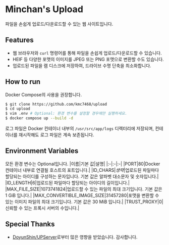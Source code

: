 # Minchan's Upload
파일을 손쉽게 업로드/다운로드할 수 있는 웹 사이트입니다.

## Features
- 웹 브라우저와 `curl` 명령어를 통해 파일을 손쉽게 업로드/다운로드할 수 있습니다.
- HEIF 등 다양한 포맷의 이미지를 JPEG 또는 PNG 포맷으로 변환할 수도 있습니다.
- 업로드된 파일을 램 디스크에 저장하여, 드라이브 수명 단축을 최소화합니다.

## How to run
Docker Compose의 사용을 권장합니다.
```bash
$ git clone https://github.com/kmc7468/upload
$ cd upload
$ vim .env # Optional: 환경 변수를 설정할 경우에만 실행하세요.
$ docker compose up --build -d
```

로그 파일은 Docker 컨테이너 내부의 `/usr/src/app/logs` 디렉터리에 저장되며, 컨테이너를 재시작해도 로그 파일은 계속 보존됩니다.

## Environment Variables
모든 환경 변수는 Optional입니다.
|이름|기본 값|설명|
|:-|:-|:-|
|PORT|80|Docker 컨테이너 내부로 연결될 호스트의 포트입니다.|
|ID_CHARS|*생략*|업로드된 파일마다 할당되는 아이디를 구성하는 문자입니다. 기본 값은 알파벳 대소문자 및 숫자입니다.|
|ID_LENGTH|6|업로드된 파일마다 할당되는 아이디의 길이입니다.|
|MAX_FILE_SIZE|1073741824|업로드할 수 있는 파일의 최대 크기입니다. 기본 값은 1 GiB 입니다.|
|MAX_CONVERTIBLE_IMAGE_SIZE|31457280|포맷을 변환할 수 있는 이미지 파일의 최대 크기입니다. 기본 값은 30 MiB 입니다.|
|TRUST_PROXY|0|신뢰할 수 있는 프록시 서버의 수입니다.|

## Special Thanks
- [DoyunShin/UPServer](https://github.com/DoyunShin/UPServer)로부터 많은 영향을 받았습니다. 감사합니다.
